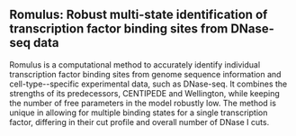 ## Romulus: Robust multi-state identification of transcription factor binding sites from DNase-seq data

Romulus is a computational method to accurately identify individual
transcription factor binding sites from genome sequence information and
cell-type--specific experimental data, such as DNase-seq. It combines the
strengths of its predecessors, CENTIPEDE and Wellington, while keeping
the number of free parameters in the model robustly low. The method is
unique in allowing for multiple binding states for a single transcription
factor, differing in their cut profile and overall number of DNase I cuts.
